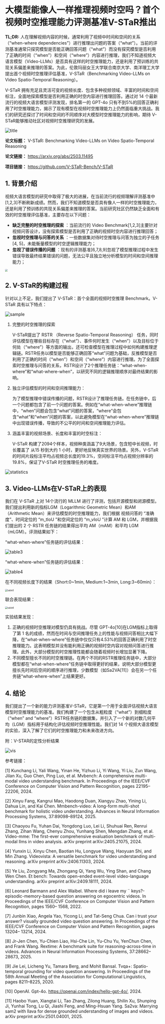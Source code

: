 # 大模型能像人一样推理视频时空吗？首个视频时空推理能力评测基准V-STaR推出

**TL;DR:** 人在理解视频内容的时候，通常利用了视频中时间和空间的关系（“when-where dependencies”）进行推理出问题的答案（“what”）。当前的评测基准通常只探究模型是否能正确回答问题（“what”）而没有探究模型是否利用了正确的时间（“when”）和空间（“where”）内容进行推理，我们不知道视频大语言模型（Video-LLMs）是否具有这样的时空推理能力，还是利用了预训练的共现关系偏差来推理的答案。为此，伦敦玛丽女王大学联合南京大学、南洋理工大学提出首个视频时空推理评估基准，V-STaR（Benchmarking Video-LLMs on Video Spatio-Temporal Reasoning）。

V-STaR 拥有充足且灵活可变的视频长度、包含多种视频领域、丰富的时间和空间标注，全面地探索模型是否利用正确的时空内容进行推理回答。通过对 14 个最新流行的视频大语言模型评测发现，排名第一的 GPT-4o 只有不到5%的回答正确利用了时空推理能力，揭示了现有模型在视频时空推理能力上仍然面临重大挑战。我们的研究还探讨了时间和空间的不同顺序对大模型时空推理能力的影响，期待 V-STaR能够推动社区对视频时空推理研究的发展。

![title](./figs/title.png)

**论文标题：** V-STaR: Benchmarking Video-LLMs on Video Spatio-Temporal Reasoning

**论文链接：** https://arxiv.org/abs/2503.11495

**项目链接：** https://github.com/V-STaR-Bench/V-STaR

## 1. 背景介绍

视频大语言模型的研究中取得了极大的进展，在当前流行的视频理解评测基准中[1,2,3]不断刷新成绩。然而，我们不知道模型是否具有像人一样的时空推理能力，还是利用了预训练的共现关系偏差来推理的答案。当前研究社区仍然缺乏全面和有效的时空推理评估基准，主要存在以下问题：

- **缺乏完整的时空推理的探索** ：当前流行的 Video Benchmark[1,2,3]主要针对视频问答设计，没有探索模型是否利用了正确的视频时空内容进行推理回答；
- **忽视时空推理与问答的关系** ：一些数据集对待时空推理与问答为独立的子任务[4, 5]，未能衡量模型的时空逻辑推理能力；
- **忽视了错误传播的问题** ：现有的评测基准[6,7,8,9]忽视了模型推理过程中发生错误导致最终结果错误的问题，无法公平且独立地分析模型的时间和空间推理能力；

<img src="./figs/motivation.png" style="zoom:50%;" />

## 2. V-STaR的构建过程

针对以上不足，我们提出了 V-STaR：首个全面的视频时空推理 Benchmark。V-STaR 具有以下特点：

![sample](./figs/sample.png)

1. 完整的时空推理的探索

   V-STaR提出了 RSTR （Reverse Spatio-Temporal Reasoning） 任务，同时评估模型在哪些目标存在（“what”）、事件何时发生（“when”）以及目标位于何处（“where”）等方面的输出，还可检查模型在推理过程中如何构建推理逻辑链。RSTR任务以模型是否能够正确回答“what”问题为基础，反推模型是否利用了正确的时间（“when”）和空间（“where”）内容进行推理。为了全面探索时空推理与问答的关系，RSTR设计了2个推理任务链：“what-when-where”和“what-where-when”，以研究不同的逻辑推理顺序对最终结果的影响。

2. 独立评估模型的时间和空间推理能力：

   为了模型推理中错误传播的问题，RSTR设计了推理任务链。在任务链中，后一个问题都包含了前一个问题的答案。例如在“what-when-where”推理链中，“when”问题会包含“what”问题的答案，“where”会包含“what”和“when”问题的答案，以此避免模型在“what-when-where”推理链中出现错误传播，导致的不公平的时间和空间推理能力评估。

3. 涵盖丰富的视频场景、长度和丰富的时空标注：

   V-STaR 构建了2094个样本，视频种类涵盖了9大场景，包含短中长视频，时长覆盖了 从15 秒到大约 1 小时，更好地反映真实世界的场景。另外，V-STaR 的时间片段标注平均占视频总长度的19.3%，空间标注平均占视频分辨率的19.8%，保证了V-STaR 时空推理任务的难度。

![statistics](./figs/statistics.png)

## 3. Video-LLMs在V-STaR上的表现

我们在 V-STaR 上对 14个流行的 MLLM 进行了评测，包括开源模型和闭源模型。我们提出利用新的指标LGM（Logarithmic Geometric Mean）和AM（Arithmetic Mean）来评估模型的时空推理能力，我们根据 视频问答的 “准确度”、时间定位的 “m_tIoU ”和空间定位的 “m_vIoU ”计算 AM 和 LGM，并根据我们提出的 2 个 RSTR 任务链的结果得出平均 AM（mAM）和平均 LGM（mLGM）。评测结果如下：

“what-when-where”任务链的评估结果：

![table3](./figs/table3.png)

“what-where-when”任务链的评估结果：

![table4](./figs/table4.png)

在不同视频长度下的结果（Short:0\~1min, Medium:1\~3min, Long:3\~60min）：

<img src="./figs/table5.png" alt="table5" style="zoom:50%;" />

联合表现结果：

<img src="./figs/table6.png" alt="table6" style="zoom:50%;" />

实验结果发现：

1. 正确的视频时空推理对模型仍具有挑战。尽管 GPT-4o[10]在LGM指标上取得了第 1 名的成绩，然而在时间与空间推理任务上的性能与视频问答相比大幅下降，在“what-when-where”任务链中仅仅只有4.53%的回答正确利用了时空推理能力。这表明模型并没有能利用正确的视频时空内容对视频问答进行推理。此外，大部分模型的时空推理性能都会随着视频时长增加显著下降。
2. 不同模型擅长不同的时空推理链。在两个不同的RSTR推理任务链中，大部分模型都在“what-when-where”任务链中取得更好的结果，说明大部分模型更擅长先时间后空间的顺序进行推理，少数模型（如Sa2VA[11]）会在另一个任务链“what-where-when”上结果更好。

## 4. 结论

我们提出了一个新的能力评测基准V-STaR，它是第一个用于全面评估视频大语言模型时空推理能力的基准。我们构建了一个包含从粗粒度（“what”）到细粒度（“when” and “where”）RSTR任务链的数据集，并引入了一个新的对数几何平均（LGM）指标用于结构化评估视频时空推理性能。我们对 14 个视频大语言模型的实验，深入了解了它们的时空推理能力和未来改进方向。

附：V-STAR的定性分析结果

![vis](./figs/vis.png)

参考链接：

[1] Kunchang Li, Yali Wang, Yinan He, Yizhuo Li, Yi Wang, Yi Liu, Zun Wang, Jilan Xu, Guo Chen, Ping Luo, et al. Mvbench: A comprehensive multi-modal video understanding benchmark. In Proceedings of the IEEE/CVF Conference on Computer Vision and Pattern Recognition, pages 22195– 22206, 2024.

[2] Xinyu Fang, Kangrui Mao, Haodong Duan, Xiangyu Zhao, Yining Li, Dahua Lin, and Kai Chen. Mmbench-video: A long-form multi-shot benchmark for holistic video understanding. Advances in Neural Information Processing Systems, 37:89098–89124, 2025.

[3] Chaoyou Fu, Yuhan Dai, Yongdong Luo, Lei Li, Shuhuai Ren, Renrui Zhang, Zihan Wang, Chenyu Zhou, Yunhang Shen, Mengdan Zhang, et al. Video-mme: The first-ever comprehensive evaluation benchmark of multi-modal llms in video analysis. arXiv preprint arXiv:2405.21075, 2024.

[4] Yunxin Li, Xinyu Chen, Baotian Hu, Longyue Wang, Haoyuan Shi, and Min Zhang. Videovista: A versatile benchmark for video understanding and reasoning. arXiv preprint arXiv:2406.11303, 2024.

[5] Ye Liu, Zongyang Ma, Zhongang Qi, Yang Wu, Ying Shan, and Chang Wen Chen. Et bench: Towards open-ended event-level video-language understanding. arXiv preprint arXiv:2409.18111, 2024.

[6] Leonard Barmann and Alex Waibel. Where did i leave my ¨ keys?-episodic-memory-based question answering on egocentric videos. In Proceedings of the IEEE/CVF Conference on Computer Vision and Pattern Recognition, pages 1560– 1568, 2022.

[7] Junbin Xiao, Angela Yao, Yicong Li, and Tat-Seng Chua. Can i trust your answer? visually grounded video question answering. In Proceedings of the IEEE/CVF Conference on Computer Vision and Pattern Recognition, pages 13204– 13214, 2024.

[8] Jr-Jen Chen, Yu-Chien Liao, Hsi-Che Lin, Yu-Chu Yu, YenChun Chen, and Frank Wang. Rextime: A benchmark suite for reasoning-across-time in videos. Advances in Neural Information Processing Systems, 37:28662–28673, 2025.

[9] Jie Lei, Licheng Yu, Tamara Berg, and Mohit Bansal. Tvqa+: Spatio-temporal grounding for video question answering. In Proceedings of the 58th Annual Meeting of the Association for Computational Linguistics, pages 8211–8225, 2020. 

[10] OpenAI. Gpt-4o. https://openai.com/index/hello-gpt-4o/, 2024.

[11] Haobo Yuan, Xiangtai Li, Tao Zhang, Zilong Huang, Shilin Xu, Shunping Ji, Yunhai Tong, Lu Qi, Jiashi Feng, and Ming-Hsuan Yang. Sa2va: Marrying sam2 with llava for dense grounded understanding of images and videos. arXiv preprint arXiv:2501.04001, 2025.
